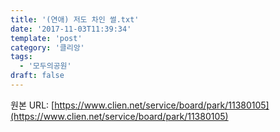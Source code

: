 ```yaml
---
title: '(연애) 저도 차인 썰.txt'
date: '2017-11-03T11:39:34'
template: 'post'
category: '클리앙'
tags: 
  - '모두의공원'
draft: false
---
```




원본 URL: [https://www.clien.net/service/board/park/11380105](https://www.clien.net/service/board/park/11380105)